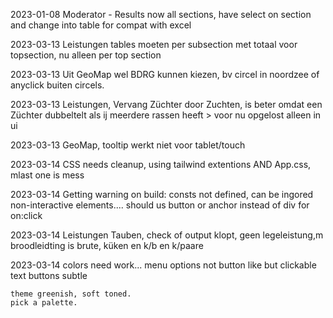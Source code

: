 2023-01-08
    Moderator - Results now all sections, have select on section and change into table for compat with excel

2023-03-13 
    Leistungen tables moeten per subsection met totaal voor topsection, nu alleen per top section


2023-03-13
    Uit GeoMap wel BDRG kunnen kiezen, bv circel in noordzee of anyclick buiten circels.


2023-03-13
    Leistungen, Vervang Züchter door Zuchten, is beter omdat een Züchter dubbeltelt als ij meerdere rassen heeft
    > voor nu opgelost alleen in ui

2023-03-13
    GeoMap, tooltip werkt niet voor tablet/touch

2023-03-14
    CSS needs cleanup, using tailwind extentions AND App.css, mlast one is mess

2023-03-14
    Getting warning on build: 
    consts not defined, can be ingored
    non-interactive elements.... should us button or anchor instead of div for on:click

2023-03-14 Leistungen Tauben, check of output klopt, geen legeleistung,m broodleidting is brute, küken en k/b en k/paare

2023-03-14
    colors need work...
    menu options not button like but clickable text
    buttons subtle

    theme greenish, soft toned.
    pick a palette.